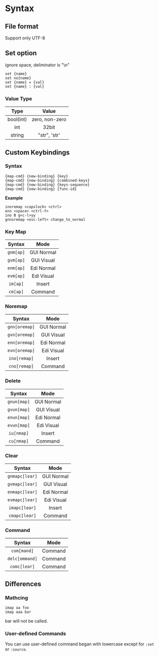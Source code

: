 # Syntax
## File format
Support only UTF-8

## Set option
ignore space, deliminator is "\n"

```vim
set {name}
set no{name}
set {name} = {val}
set {name} : {val}
```

### Value Type

|Type|Value|
|:---:|:---:|
|bool(int)|zero, non-zero|
|int|32bit|
|string|"str", 'str'|

## Custom Keybindings

### Syntax
```vim
{map-cmd} {new-binding} {key}
{map-cmd} {new-binding} {combined-keys}
{map-cmd} {new-binding} {keys-sequence}
{map-cmd} {new-binding} {func-id}
```

**Example**
```vim
inoremap <capslock> <ctrl>
enn <space> <ctrl-f>
ino B g<c-l>yy
gnnoremap <esc-left> change_to_normal
```

### Key Map

|Syntax|Mode|
|:---:|:---:|
|`gnm[ap]`|GUI Normal|
|`gvm[ap]`|GUI Visual|
|`enm[ap]`|Edi Normal|
|`evm[ap]`|Edi Visual|
|`im[ap]`|Insert|
|`cm[ap]`|Command|


### Noremap

|Syntax|Mode|
|:---:|:---:|
|`gnn[oremap]`|GUI Normal|
|`gvn[oremap]`|GUI Visual|
|`enn[oremap]`|Edi Normal|
|`evn[oremap]`|Edi Visual|
|`ino[remap]`|Insert|
|`cno[remap]`|Command|


### Delete

|Syntax|Mode|
|:---:|:---:|
|`gnun[map]`|GUI Normal|
|`gvun[map]`|GUI Visual|
|`enun[map]`|Edi Normal|
|`evun[map]`|Edi Visual|
|`iu[nmap]`|Insert|
|`cu[nmap]`|Command|

### Clear

|Syntax|Mode|
|:---:|:---:|
|`gnmapc[lear]`|GUI Normal|
|`gvmapc[lear]`|GUI Visual|
|`enmapc[lear]`|Edi Normal|
|`evmapc[lear]`|Edi Visual|
|`imapc[lear]`|Insert|
|`cmapc[lear]`|Command|

### Command
|Syntax|Mode|
|:---:|:---:|
|`com[mand]`|Command|
|`delc[ommand]`|Command|
|`comc[lear]`|Command|


## Differences

### Mathcing

```vim
imap aa foo
imap aaa bar
```
bar will not be called.

### User-defined Commands

You can use user-defined command began with lowercase except for `:set` or `:source`.
